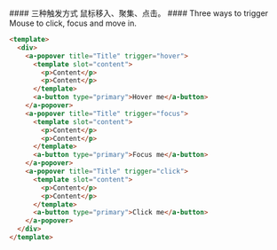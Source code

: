 <cn>
#### 三种触发方式
鼠标移入、聚集、点击。
</cn>

<us>
#### Three ways to trigger
Mouse to click, focus and move in.
</us>

```html
<template>
  <div>
    <a-popover title="Title" trigger="hover">
      <template slot="content">
        <p>Content</p>
        <p>Content</p>
      </template>
      <a-button type="primary">Hover me</a-button>
    </a-popover>
    <a-popover title="Title" trigger="focus">
      <template slot="content">
        <p>Content</p>
        <p>Content</p>
      </template>
      <a-button type="primary">Focus me</a-button>
    </a-popover>
    <a-popover title="Title" trigger="click">
      <template slot="content">
        <p>Content</p>
        <p>Content</p>
      </template>
      <a-button type="primary">Click me</a-button>
    </a-popover>
  </div>
</template>
```
